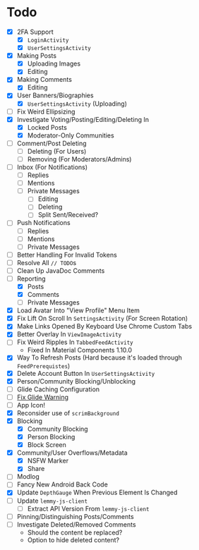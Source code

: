 # Todo
- [x] 2FA Support
  - [x] `LoginActivity`
  - [x] `UserSettingsActivity`
- [x] Making Posts
  - [x] Uploading Images
  - [x] Editing
- [x] Making Comments
  - [x] Editing
- [x] User Banners/Biographies
  - [x] `UserSettingsActivity` (Uploading)
- [ ] Fix Weird Ellipsizing
- [x] Investigate Voting/Posting/Editing/Deleting In
  - [x] Locked Posts
  - [x] Moderator-Only Communities
- [ ] Comment/Post Deleting
  - [ ] Deleting (For Users)
  - [ ] Removing (For Moderators/Admins)
- [ ] Inbox (For Notifications)
  - [ ] Replies
  - [ ] Mentions
  - [ ] Private Messages
    - [ ] Editing
    - [ ] Deleting
    - [ ] Split Sent/Received?
- [ ] Push Notifications
  - [ ] Replies
  - [ ] Mentions
  - [ ] Private Messages
- [ ] Better Handling For Invalid Tokens
- [ ] Resolve All `// TODO`s
- [ ] Clean Up JavaDoc Comments
- [ ] Reporting
  - [x] Posts
  - [x] Comments
  - [ ] Private Messages
- [x] Load Avatar Into "View Profile" Menu Item
- [x] Fix Lift On Scroll In `SettingsActivity` (For Screen Rotation)
- [x] Make Links Opened By Keyboard Use Chrome Custom Tabs
- [x] Better Overlay In `ViewImageActivity`
- [ ] Fix Weird Ripples In `TabbedFeedActivity`
  - Fixed In Material Components 1.10.0
- [x] Way To Refresh Posts (Hard because it's loaded through `FeedPrerequistes`)
- [x] Delete Account Button In `UserSettingsActivity`
- [x] Person/Community Blocking/Unblocking
- [ ] Glide Caching Configuration
- [ ] [Fix Glide Warning](https://github.com/bumptech/glide/issues/5231)
- [ ] App Icon!
- [x] Reconsider use of `scrimBackground`
- [x] Blocking
  - [x] Community Blocking
  - [x] Person Blocking
  - [x] Block Screen
- [x] Community/User Overflows/Metadata
  - [x] NSFW Marker
  - [x] Share
- [ ] Modlog
- [ ] Fancy New Android Back Code
- [x] Update `DepthGauge` When Previous Element Is Changed
- [ ] Update `lemmy-js-client`
  - [ ] Extract API Version From `lemmy-js-client`
- [ ] Pinning/Distinguishing Posts/Comments
- [ ] Investigate Deleted/Removed Comments
  - Should the content be replaced?
  - Option to hide deleted content?